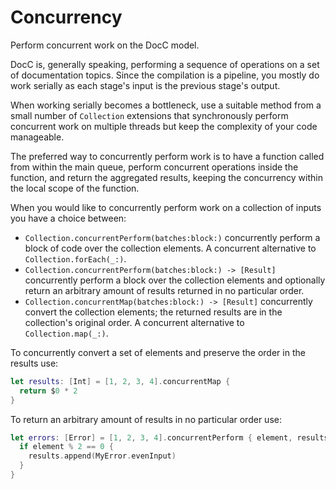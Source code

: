 # Concurrency

Perform concurrent work on the DocC model.

DocC is, generally speaking, performing a sequence of operations on a set of documentation topics. Since the compilation is a pipeline, you mostly do work serially as each stage's input is the previous stage's output.

When working serially becomes a bottleneck, use a suitable method from a small number of `Collection` extensions that synchronously perform concurrent work on multiple threads but keep the complexity of your code manageable.

The preferred way to concurrently perform work is to have a function called from within the main queue, perform concurrent operations inside the function, and return the aggregated results, keeping the concurrency within the local scope of the function.

When you would like to concurrently perform work on a collection of inputs you have a choice between:

 - `Collection.concurrentPerform(batches:block:)` concurrently perform a block of code over the collection elements. A concurrent alternative to `Collection.forEach(_:)`.
 - `Collection.concurrentPerform(batches:block:) -> [Result]` concurrently perform a block over the collection elements and optionally return an arbitrary amount of results returned in no particular order.
 - `Collection.concurrentMap(batches:block:) -> [Result]` concurrently convert the collection elements; the returned results are in the collection's original order. A concurrent alternative to `Collection.map(_:)`.

To concurrently convert a set of elements and preserve the order in the results use:

```swift
let results: [Int] = [1, 2, 3, 4].concurrentMap {
  return $0 * 2
}
```

To return an arbitrary amount of results in no particular order use:

```swift
let errors: [Error] = [1, 2, 3, 4].concurrentPerform { element, results in
  if element % 2 == 0 {
    results.append(MyError.evenInput)
  }
}
```

<!-- Copyright (c) 2021 Apple Inc and the Swift Project authors. All Rights Reserved. -->
